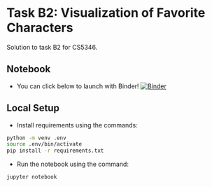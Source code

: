 # Task B2: Visualization of Favorite Characters 

Solution to task B2 for CS5346. 

## Notebook

- You can click below to launch with Binder!
    [![Binder](https://mybinder.org/badge_logo.svg)](https://mybinder.org/v2/gh/goodhamgupta/cs5346_task_b2/HEAD)

## Local Setup

- Install requirements using the commands:

```sh
python -m venv .env
source .env/bin/activate
pip install -r requirements.txt
```

- Run the notebook using the command:

```sh
jupyter notebook
```


